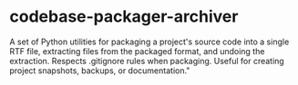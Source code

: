 # codebase-packager-archiver
A set of Python utilities for packaging a project's source code into a single RTF file, extracting files from the packaged format, and undoing the extraction. Respects .gitignore rules when packaging. Useful for creating project snapshots, backups, or documentation."
